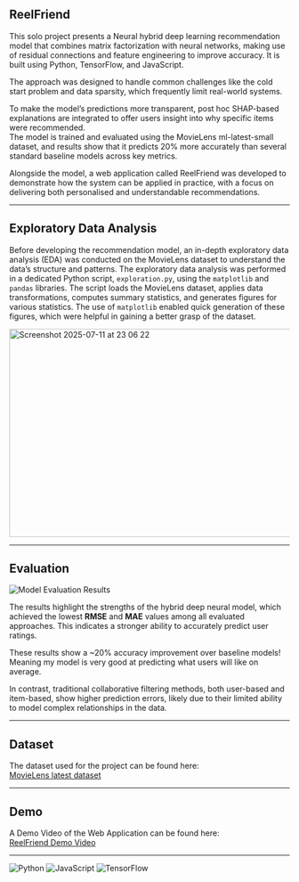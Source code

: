 ## ReelFriend

This solo project presents a Neural hybrid deep learning recommendation model that combines matrix factorization with neural networks, making use of residual connections and feature engineering to improve accuracy. It is built using Python, TensorFlow, and JavaScript.

The approach was designed to handle common challenges like the cold start problem and data sparsity, which frequently limit real-world systems. 

To make the model’s predictions more transparent, post hoc SHAP-based explanations are integrated to offer users insight into why specific items were recommended.  
The model is trained and evaluated using the MovieLens ml-latest-small dataset, and results show that it predicts 20% more accurately than several standard baseline models across key metrics.

Alongside the model, a web application called ReelFriend was developed to demonstrate how the system can be applied in practice, with a focus on delivering both personalised and understandable recommendations.

---

## Exploratory Data Analysis

Before developing the recommendation model, an in-depth exploratory data analysis (EDA) was conducted on the MovieLens dataset to understand the data’s structure and patterns. The exploratory data analysis was performed in a dedicated Python script, `exploration.py`, using the `matplotlib` and `pandas` libraries. The script loads the MovieLens dataset, applies data transformations, computes summary statistics, and generates figures for various statistics. The use of `matplotlib` enabled quick generation of these figures, which were helpful in gaining a better grasp of the dataset.

<img width="641" height="374" alt="Screenshot 2025-07-11 at 23 06 22" src="https://github.com/user-attachments/assets/6c4d74bf-006b-4ada-9cde-e09cde34d6c2" />

---

## Evaluation
![Model Evaluation Results](https://github.com/user-attachments/assets/ceb3f993-8337-4f17-83e2-30120b4b0319)




The results highlight the strengths of the hybrid deep neural model, which achieved the lowest **RMSE** and **MAE** values among all evaluated approaches. This indicates a stronger ability to accurately predict user ratings.

These results show a ~20% accuracy improvement over baseline models! Meaning my model is very good at predicting what users will like on average.

In contrast, traditional collaborative filtering methods, both user-based and item-based, show higher prediction errors, likely due to their limited ability to model complex relationships in the data.

---

## Dataset

The dataset used for the project can be found here:  
[MovieLens latest dataset](https://grouplens.org/datasets/movielens/latest/)

---

## Demo

A Demo Video of the Web Application can be found here:  
[ReelFriend Demo Video]([https://grouplens.org/datasets/movielens/latest/](https://www.youtube.com/watch?v=Kk1nljuuW1w&t=7s))

-----------
![Python](https://img.shields.io/badge/Python-3670A0?style=for-the-badge&logo=python&logoColor=white)
![JavaScript](https://img.shields.io/badge/JavaScript-F7DF1E?style=for-the-badge&logo=javascript&logoColor=black)
![TensorFlow](https://img.shields.io/badge/TensorFlow-FF6F00?style=for-the-badge&logo=tensorflow&logoColor=white)


